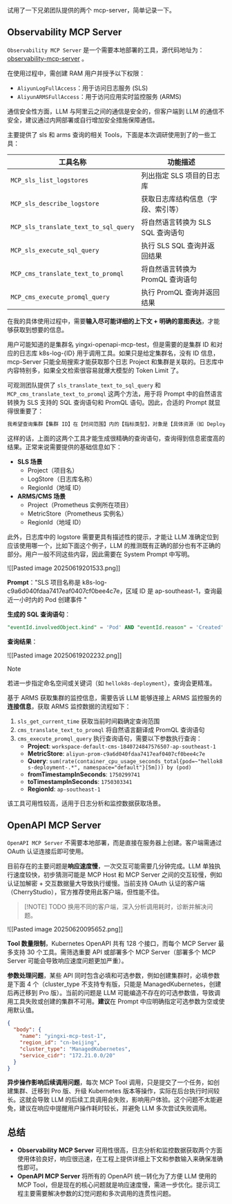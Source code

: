 试用了一下兄弟团队提供的两个 mcp-server，简单记录一下。

## Observability MCP Server

`Observability MCP Server` 是一个需要本地部署的工具，源代码地址为：[observability-mcp-server](https://github.com/aliyun/alibabacloud-observability-mcp-server) 。

在使用过程中，需创建 RAM 用户并授予以下权限：

- `AliyunLogFullAccess`：用于访问日志服务 (SLS)
- `AliyunARMSFullAccess`：用于访问应用实时监控服务 (ARMS)

通信安全性方面，LLM 与阿里云之间的通信是安全的，但客户端到 LLM 的通信不安全，建议通过内网部署或自行增加安全措施保障通信。

主要提供了 sls 和 arms 查询的相关 Tools，下面是本次调研使用到了的一些工具：

| 工具名称                                  | 功能描述                  |
| ------------------------------------- | --------------------- |
| `MCP_sls_list_logstores`              | 列出指定 SLS 项目的日志库       |
| `MCP_sls_describe_logstore`           | 获取日志库结构信息（字段、索引等）     |
| `MCP_sls_translate_text_to_sql_query` | 将自然语言转换为 SLS SQL 查询语句 |
| `MCP_sls_execute_sql_query`           | 执行 SLS SQL 查询并返回结果    |
| `MCP_cms_translate_text_to_promql`    | 将自然语言转换为 PromQL 查询语句  |
| `MCP_cms_execute_promql_query`        | 执行 PromQL 查询并返回结果     |

在我的具体使用过程中，需要**输入尽可能详细的上下文 + 明确的意图表达**，才能够获取到想要的信息。

用户可能知道的是集群名 yingxi-openapi-mcp-test，但是需要的是集群 ID 和对应的日志库 k8s-log-{ID} 用于调用工具。如果只是给定集群名，没有 ID 信息，mcp-Server 只能全局搜索才能获取那个日志 Project 和集群是关联的。日志库中内容特别多，如果全文检索很容易就爆大模型的 Token Limit 了。

可观测团队提供了 `sls_translate_text_to_sql_query` 和 `MCP_cms_translate_text_to_promql` 这两个方法，用于将 Prompt 中的自然语言转换为 SLS 支持的 SQL 查询语句和 PromQL 语句。因此，合适的 Prompt 就显得很重要了：

```txt
我希望查询集群【集群 ID】在【时间范围】内的【指标类型】，对象是【具体资源（如 Deployment、Pod 名称等）】，数据应该来自【具体的日志库或监控源】，并且希望得到【展示形式（表格、图表等）】。
```

这样的话，上面的这两个工具才能生成很精确的查询语句，查询得到信息密度高的结果。正常来说需要提供的基础信息如下：

- **SLS 场景**
    - Project（项目名）
    - LogStore（日志库名称）
    - RegionId（地域 ID）
- **ARMS/CMS 场景**
    - Project（Prometheus 实例所在项目）
    - MetricStore（Prometheus 实例名）
    - RegionId（地域 ID）

此外，日志库中的 logstore 需要更具有描述性的提示，才能让 LLM 准确定位到应该使用哪一个，比如下面这个例子，LLM 的推测既有正确的部分也有不正确的部分。用户一般不同这些内容，因此需要在 System Prompt 中写明。

![[Pasted image 20250619201533.png]]

**Prompt**："SLS 项目名称是 k8s-log-c9a6d040fdaa7417eaf0407cf0bee4c7e，区域 ID 是 ap-southeast-1，查询最近一小时内的 Pod 创建事件 "

**生成的 SQL 查询语句**：

```sql
"eventId.involvedObject.kind" = 'Pod' AND "eventId.reason" = 'Created' | SELECT "eventId.involvedObject.name" AS pod_name, "eventId.involvedObject.namespace" AS namespace, "eventId.message" AS message, "eventId.eventTime" AS event_time FROM log
```

**查询结果**：

![[Pasted image 20250619202232.png]]

>[!NOTE]
>若进一步指定命名空间或关键词（如 `hellok8s-deployment`），查询会更精准。

基于 ARMS 获取集群的监控信息，需要告诉 LLM 能够连接上 ARMS 监控服务的**连接信息**，获取 ARMS 监控数据的流程如下：

1. `sls_get_current_time` 获取当前时间戳确定查询范围
2. `cms_translate_text_to_promql` 将自然语言翻译成 PromQL 查询语句
3. `cms_execute_promql_query` 执行查询语句，需要以下参数执行查询：
    - **Project**: `workspace-default-cms-1840724847576507-ap-southeast-1`
    - **MetricStore**: `aliyun-prom-c9a6d040fdaa7417eaf0407cf0bee4c7e`
    - **Query**: `sum(rate(container_cpu_usage_seconds_total{pod=~"hellok8s-deployment-.*", namespace="default"}[5m])) by (pod)`
    - **fromTimestampInSeconds**: `1750299741`
    - **toTimestampInSeconds**: `1750303341`
    - **RegionId**: `ap-southeast-1`

该工具可用性较高，适用于日志分析和监控数据获取场景。

## OpenAPI MCP Server

`OpenAPI MCP Server` 不需要本地部署，而是直接在服务器上创建。客户端需通过 OAuth 认证连接后即可使用。

目前存在的主要问题是**响应速度慢**，一次交互可能需要几分钟完成。LLM 单独执行速度较快，初步猜测可能是 MCP Host 和 MCP Server 之间的交互较慢，例如认证加解密 + 交互数据量大导致执行缓慢。当前支持 OAuth 认证的客户端（CherryStudio），官方推荐使用此客户端，但性能不佳。

>[!NOTE] TODO
>换用不同的客户端，深入分析调用耗时，诊断并解决问题。

![[Pasted image 20250620095652.png]]

**Tool 数量限制**，Kubernetes OpenAPI 共有 128 个接口，而每个 MCP Server 最多支持 30 个工具。需筛选重要 API 或部署多个 MCP Server（部署多个 MCP Server 可能会导致响应速度问题更加严重）。

**参数处理问题**，某些 API 同时包含必填和可选参数，例如创建集群时，必填参数是下面 4 个（cluster_type 不支持专有版，只能是 ManagedKubernetes，创建后再迁移到 Pro 版）。当前的问题是 LLM 可能编造不存在的可选参数值，导致调用工具失败或创建的集群不可用。**建议**在 Prompt 中应明确指定可选参数为空或使用默认值。

```json
{
  "body": {
    "name": "yingxi-mcp-test-1",
    "region_id": "cn-beijing",
    "cluster_type": "ManagedKubernetes",
    "service_cidr": "172.21.0.0/20"
  }
}
```

**异步操作影响后续调用问题**，每次 MCP Tool 调用，只是提交了一个任务，如创建集群、迁移到 Pro 版、升级 Kubernetes 版本等操作，实际在后台执行时间较长。这就会导致 LLM 的后续工具调用会失败，影响用户体验。这个问题不太能避免，建议在响应中提醒用户操作耗时较长，并避免 LLM 多次尝试失败调用。

## 总结

- **Observability MCP Server** 可用性很高，日志分析和监控数据获取两个方面使用体验良好，响应很迅速，在工程上提供详细上下文和参数输入来确保准确性即可。
- **OpenAPI MCP Server** 将所有的 OpenAPI 统一转化为了方便 LLM 使用的 MCP Tool，但是现在的核心问题就是响应速度慢，需进一步优化。提示词工程主要需要解决参数的幻觉问题和多次调用的连贯性问题。
